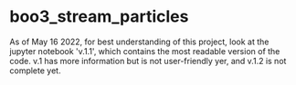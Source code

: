 # boo3_stream_particles
As of May 16 2022, for best understanding of this project, look at the jupyter notebook 'v.1.1', which contains the most readable version of the code.
v.1 has more information but is not user-friendly yer, and v.1.2 is not complete yet.
